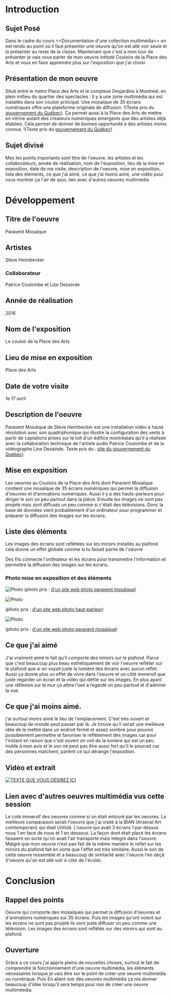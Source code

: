 # Introduction

## Sujet Posé
Dans le cadre du cours <<Documentation d'une collection multimédia>> on est rendu au point où il faut présenter une oeuvre qu'on est allé voir seule et la présenter au reste de la classe. Maintenant que c'est a mon tour de présenter je vais vous parler de mon oeuvre intituté Couloirs de la Place des Arts et vous en faire apprendre plus sur l'exposition que j'ai choisi

## Présentation de mon oeuvre
Situé entre le métro Place des Arts et le complexe Desjardins à Montréal, en plein millieu du quartier des spectacles : Il y a une zone multimédia qui est installée dans son couloir principal. Une mosaïque de 35 écrans numériques offre une plateforme originale de diffusion.
!(Texte pris du [gouvernement du Québec](https://www.calq.gouv.qc.ca/actualites-et-publications/actualites/le-public-peut-voir-deux-oeuvres-numeriques-soutenues-par-la-place-des-arts-et-le-conseil-des-arts-et-des-lettres-du-quebec)). Ça permet aussi à la Place des Arts de mettre en vitrine autant des créateurs numériques emergents que des artistes déjà établies. Cela permet de donner de bonnes opportunité à des artistes moins connus. !(Texte pris du [gouvernement du Québec](https://www.calq.gouv.qc.ca/actualites-et-publications/actualites/nouvelles-oeuvres-numeriques-place-des-arts-2019))

## Sujet divisé 
Mes les points importants sont 
titre de l'oeuvre, 
les artistes et les collaborateurs,
année de réalisation,
nom de l'exposition,
lieu de la mise en exposition,
date de ma visite,
description de l'oeuvre,
mise en exposition, 
liste des éléments,
ce que j'ai aimé,
ce que j'ai moins aimé, 
une vidéo pour vous montrer ça l'air de quoi,
lien avec d'autres oeuvres multimédia

# Développement

## Titre de l'oeuvre 
Paravent Mosaïque 

## Artistes
Steve Heimbecker  
### Collaborateur
Patrice Coulombe et Lize Dezainde

## Année de réalisation 
2016

## Nom de l'exposition
 Le couloir de la Place des Arts

## Lieu de mise en exposition
Place des Arts

## Date de votre visite 
1e 17 avril

## Description de l'oeuvre
Paravent Mosaïque de Steve Heimbecker est une installation vidéo à haute résolution avec son quadriphonique qui illustre la configuration des vents à partir de captations prises sur le toît d'un édifice montréalais qu'il a réalisée avec la collaboration technique de l'artiste audio Patrice Coulombe et de la vidéographe Line Dezainde. Texte pris du : [site du gouvernement du Québec](https://www.calq.gouv.qc.ca/actualites-et-publications/actualites/le-public-peut-voir-deux-oeuvres-numeriques-soutenues-par-la-place-des-arts-et-le-conseil-des-arts-et-des-lettres-du-quebec)) 

## Mise en exposition
Les oeuvres au Couloirs de la Place des Arts dont Paravent Mosaïque contient une mosaïque de 35 écrans numériques qui permet la diffusion d'oeuvres et d'animations numériques. Aussi il y a des hauts-parleurs pour diriger le son un peu partout dans la pièce. Ensuite les images ne sont pas projeté mais sont diffusés un peu comme si c'était des télévisions. Donc la base de données vient probablement d'un ordinateur pour programmer et préparer la diffusion des images sur les écrans. 

## Liste des éléments
Les images des écrans sont reflétées sur les miroirs installés au plafond cela donne un effet globale comme si tu faisait partie de l'oeuvre

Des fils connecte l'ordinateur et les écrans pour transmettre l'information et permettre la diffusion des images sur les écrans.

### Photo mise en exposition et des éléments
![Photo](photographies/ensemble_oeuvre.jpg)
(photo pris : [d'un site web photo paravent mosaïque](https://heimbecker.files.wordpress.com/2017/02/paravent-mosaique-1-72.jpg))

![Photo](photographies/haut_parleur.jfif)

(photo pris : [d'un site web photo haut-parleur](https://www.bing.com/images/search?view=detailV2&ccid=AeB35eIM&id=1A717D70295F699CA2176538AA69500410DB9E37&thid=OIP.AeB35eIMn2ZFG3sxKG4JggHaFT&mediaurl=https%3a%2f%2fwww.pmclab.fr%2fwp-content%2fuploads%2fTop-10-Des-Meilleurs-Haut-parleurs-De-Moniteur-De-Studio-USB-1024x733.jpg&cdnurl=https%3a%2f%2fth.bing.com%2fth%2fid%2fR.01e077e5e20c9f66451b7b31286e0982%3frik%3dN57bEARQaao4ZQ%26pid%3dImgRaw%26r%3d0&exph=733&expw=1024&q=haut+parleur+d%27une+t%c3%a9l%c3%a9vision+photo&simid=607999079721220629&FORM=IRPRST&ck=10BF982EC67A1B8888C2B858212BD171&selectedIndex=0&ajaxhist=0&ajaxserp=0))

![Photo](photographies/miroir_plafond_oeuvre.jpg)

(photo pris : [d'un site web photo paravent mosaïque](https://heimbecker.files.wordpress.com/2017/02/paravent-mosaique-1-72.jpg))


## Ce que j'ai aimé
J'ai vraiment aimé le fait qu'il comporte des miroirs sur le plafond. Parce que c'est beaucoup plus beau esthétiquement de voir l'oeuvre refléter sur le plafond que si on voyait juste la lumière des écrans avec aucun reflet. Aussi ça donne plus un effet de vivre dans l'oeuvre et un côté immersif que juste regarder un écran et la vidéo qui défile sur les images. En plus ayant une réflexion sur le mur ça attire l'oeil a regardé un peu partout et d'admirer la vue. 

## Ce que j'ai moins aimé. 
j'ai surtout moins aimé le lieu de l'emplacement. C'est très ouvert et beaucoup de monde peut passer par là. Je trouve qu'il serait une meilleure idée de le mettre dans un endroit fermé et assez sombre pour pouvoir possiblement permettre et favoriser le réflètement des images car pour l'instant en raison que c'est ouvert on voit de la lumière qui est un peu inutile à mon avis et le son ne peut pas être aussi fort qu'il le pourrait car des personnes marchent, parlent ce qui dérange l'exposition.

## Vidéo et extrait
[![TEXTE QUE VOUS DÉSIREZ ICI](https://www.youtube.com/vi/XmpUo4awliM/0.jpg)](https://www.youtube.com/watch?v=XmpUo4awliM)

## Lien avec d'autres oeuvres multimédia vus cette session
Le coté immersif des oeuvres comme si on était entouré par les oeuvres. La meilleure comparaison serait l'oeuvre que j'ai visité à la BIAN (Arsenal Art comtemporain) qui était Unfold. L'oeuvre qui avait 3 écrans 1 par dessus nous 1 en face de nous et 1 en dessous. La façon dont était placé les écrans faisaient en sorte qu'on avait l'air transporté mais intégré dans l'oeuvre. Malgré que mon oeuvre n'est pas fait de la même manière le reflet sur les miroirs du plafond fait en sorte que l'effet est très similaire. Aussi le son de cette oeuvre ressemble et a beaucoup de similarité avec l'oeuvre l'en deçà (l'oeuvre qu'on est allé voir à côté de l'école).

# Conclusion

## Rappel des points
Oeuvre qui comporte des mosaïques qui permet la diffusion d'oeuvres et d'animations numériques sur 35 écrans. Puis les images qu'ont voient sur les écrans ne sont pas projeté ils sont juste diffuser un peu comme une télévision. Les images des écrans sont reflétés sur des miroirs qui sont au plafond.

## Ouverture
Grâce a ce cours j'ai appris pleins de nouvelles choses, surtout le fait de comprendre le fonctionnement d'une oeuvre multimédia, les éléments nécessaires lorsque je vais être sur le point de créer une oeuvre multimédia ou numérique. Puis En allant voir des oeuvres multimédia ça ma donner beaucoup d'idée lorsqu'il sera temps pour moi de créer une oeuvre multiméedia. 

